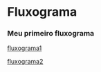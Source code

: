 # Fluxograma
### Meu primeiro fluxograma
[fluxograma1](https://www.linkedin.com/posts/paulo-c%C3%A9sar-24009722_activity-6827033853262229504-ETqI)

[fluxograma2](https://www.linkedin.com/posts/paulo-c%C3%A9sar-24009722_fluxograma-activity-6827701615798177792-8pao)